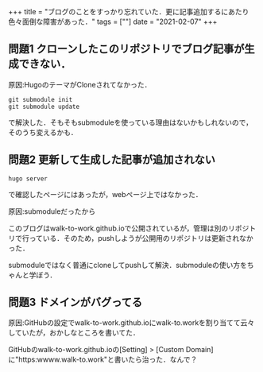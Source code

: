 +++
title = "ブログのことをすっかり忘れていた．更に記事追加するにあたり色々面倒な障害があった．"
tags = [""]
date = "2021-02-07"
+++

## 問題1 クローンしたこのリポジトリでブログ記事が生成できない．

原因:HugoのテーマがCloneされてなかった．

```
git submodule init
git submodule update
```

で解決した．そもそもsubmoduleを使っている理由はないかもしれないので，そのうち変えるかも．

## 問題2 更新して生成した記事が追加されない

```
hugo server
```

で確認したページにはあったが，webページ上ではなかった．

原因:submoduleだったから

このブログはwalk-to-work.github.ioで公開されているが，管理は別のリポジトリで行っている．そのため，pushしようが公開用のリポジトリは更新されなかった．

submoduleではなく普通にcloneしてpushして解決．submoduleの使い方をちゃんと学ぼう．

## 問題3 ドメインがバグってる

原因:GitHubの設定でwalk-to-work.github.ioにwalk-to.workを割り当てて云々していたが，おかしなところを書いてた．

GitHubのwalk-to-work.github.ioの[Setting] > [Custom Domain]に"https:wwww.walk-to.work"と書いたら治った．なんで？
